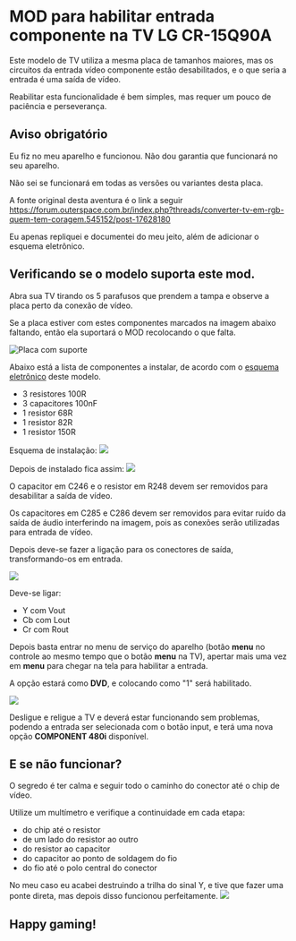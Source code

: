 # MOD para habilitar entrada componente na TV LG CR-15Q90A

Este modelo de TV utiliza a mesma placa de tamanhos maiores, mas os circuitos da entrada vídeo componente estão desabilitados, e o que seria a entrada é uma saída de vídeo.

Reabilitar esta funcionalidade é bem simples, mas requer um pouco de paciência e perseverança.

## Aviso obrigatório

Eu fiz no meu aparelho e funcionou. Não dou garantia que funcionará no seu aparelho.

Não sei se funcionará em todas as versões ou variantes desta placa.

A fonte original desta aventura é o link a seguir https://forum.outerspace.com.br/index.php?threads/converter-tv-em-rgb-quem-tem-coragem.545152/post-17628180

Eu apenas repliquei e documentei do meu jeito, além de adicionar o esquema eletrônico.

## Verificando se o modelo suporta este mod.

Abra sua TV tirando os 5 parafusos que prendem a tampa e observe a placa perto da conexão de vídeo.

Se a placa estiver com estes componentes marcados na imagem abaixo faltando, então ela suportará o MOD recolocando o que falta.

![Placa com suporte](images/placa-com-suporte.jpg)

Abaixo está a lista de componentes a instalar, de acordo com o [esquema eletrônico](files/CP-15q90a.pdf) deste modelo.

- 3 resistores 100R
- 3 capacitores 100nF
- 1 resistor 68R
- 1 resistor 82R
- 1 resistor 150R

Esquema de instalação:
![](images/esquema.jpg)

Depois de instalado fica assim:
![](images/instalados.jpg)

O capacitor em C246 e o resistor em R248 devem ser removidos para desabilitar a saída de vídeo.

Os capacitores em C285 e C286 devem ser removidos para evitar ruído da saída de áudio interferindo na imagem, pois as conexões serão utilizadas para entrada de vídeo.

Depois deve-se fazer a ligação para os conectores de saída, transformando-os em entrada.

![](images/conectores.jpg)

Deve-se ligar:
- Y com Vout
- Cb com Lout
- Cr com Rout

Depois basta entrar no menu de serviço do aparelho (botão **menu** no controle ao mesmo tempo que o botão **menu** na TV), apertar mais uma vez em **menu** para chegar na tela para habilitar a entrada.

A opção estará como **DVD**, e colocando como "1" será habilitado.

![](images/menu.jpg)

Desligue e religue a TV e deverá estar funcionando sem problemas, podendo a entrada ser selecionada com o botão input, e terá uma nova opção **COMPONENT 480i** disponível.

## E se não funcionar?

O segredo é ter calma e seguir todo o caminho do conector até o chip de vídeo.

Utilize um multímetro e verifique a continuidade em cada etapa:
- do chip até o resistor
- de um lado do resistor ao outro
- do resistor ao capacitor
- do capacitor ao ponto de soldagem do fio
- do fio até o polo central do conector

No meu caso eu acabei destruindo a trilha do sinal Y, e tive que fazer uma ponte direta, mas depois disso funcionou perfeitamente.
![](images/remendo.jpg)


## Happy gaming!
